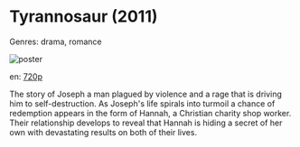 # Tyrannosaur (2011)

Genres: drama, romance

![poster](http://image.tmdb.org/t/p/w500/SPmTRQxLBytoBpWCpsGHgJEFd7.jpg)

en:
  [720p](magnet:?xt=urn:btih:b582f206e94f0039a9122135264781eec45e64ab&dn=Tyrannosaur+(2011)&tr=http%3A%2F%2Ftracker.yify-torrents.com%2Fannounce&tr=udp%3A%2F%2Ftracker.yify-torrents.com%2Fannounce&tr=udp%3A%2F%2Ftracker.1337x.org%3A80%2Fannounce&tr=http%3A%2F%2Fexodus.desync.com%3A6969%2Fannounce&tr=udp%3A%2F%2Fexodus.desync.com%3A6969%2Fannounce&tr=udp%3A%2F%2Ftracker.openbittorrent.com%3A80%2Fannounce&tr=http%3A%2F%2F193.107.16.156%3A2710%2Fannounce&tr=http%3A%2F%2Fretracker.hotplug.ru%3A2710%2Fannounce&tr=http%3A%2F%2Finferno.demonoid.me%3A3414%2Fannounce)
  


The story of Joseph a man plagued by violence and a rage that is driving him to self-destruction. As Joseph's life spirals into turmoil a chance of redemption appears in the form of Hannah, a Christian charity shop worker. Their relationship develops to reveal that Hannah is hiding a secret of her own with devastating results on both of their lives.